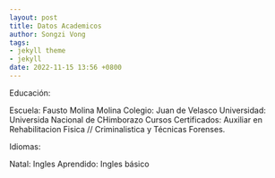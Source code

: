 ```yaml
---
layout: post
title: Datos Academicos
author: Songzi Vong
tags:
- jekyll theme
- jekyll
date: 2022-11-15 13:56 +0800
---
```

Educación:

Escuela: Fausto Molina Molina
Colegio: Juan de Velasco
Universidad: Universida Nacional de CHimborazo
Cursos Certificados: Auxiliar en Rehabilitacion Fisica // Criminalistica y Técnicas Forenses.

Idiomas:

Natal: Ingles
Aprendido: Ingles básico
